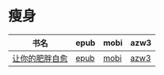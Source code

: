 # 瘦身

| 书名 | epub | mobi | azw3 |
| --- | --- | --- | --- |
| [让你的肥胖自愈](http://ct.dalanmei.com/f/31084289-572064575-90354f) | [epub](http://ct.dalanmei.com/f/31084289-572064575-90354f) | [mobi](http://ct.dalanmei.com/f/31084289-571731595-9d2f01) | [azw3](http://ct.dalanmei.com/f/31084289-572084897-04b880) |
